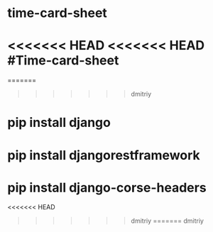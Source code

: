 # time-card-sheet

<<<<<<< HEAD
<<<<<<< HEAD
#Time-card-sheet
=======
=======
>>>>>>> dmitriy

# pip install django
# pip install djangorestframework
# pip install django-corse-headers
<<<<<<< HEAD
>>>>>>> dmitriy
=======
>>>>>>> dmitriy
